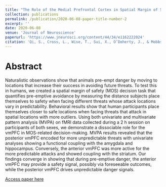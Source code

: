 ```yaml
---
title: "The Role of the Medial Prefrontal Cortex in Spatial Margin of Safety Calculations"
collection: publications
permalink: /publication/2020-06-08-paper-title-number-2
excerpt: ''
date: 2020-06-08
venue: 'Journal of Neuroscience'
paperurl: 'https://www.jneurosci.org/content/44/34/e1162222024'
citation: 'Qi, S., Cross, L., Wise, T., Sui, X., O’Doherty, J., & Mobbs, D. (2024). The role of the medial prefrontal cortex in spatial margin of safety calculations. Journal of Neuroscience, 44(34).'
---
```

Abstract
=====
Naturalistic observations show that animals pre-empt danger by moving to locations that increase their success in avoiding future threats. To test this in humans, we created a spatial margin of safety (MOS) decision task that quantifies pre-emptive avoidance by measuring the distance subjects place themselves to safety when facing different threats whose attack locations vary in predictability. Behavioral results show that human participants place themselves closer to safe locations when facing threats that attack in spatial locations with more outliers. Using both univariate and multivariate pattern analysis (MVPA) on fMRI data collected during a 2 h session on participants of both sexes, we demonstrate a dissociable role for the vmPFC in MOS-related decision-making. MVPA results revealed that the posterior vmPFC encoded for more unpredictable threats with univariate analyses showing a functional coupling with the amygdala and hippocampus. Conversely, the anterior vmPFC was more active for the more predictable attacks and showed coupling with the striatum. Our findings converge in showing that during pre-emptive danger, the anterior vmPFC may provide a safety signal, possibly via foreseeable outcomes, while the posterior vmPFC drives unpredictable danger signals.

[Access paper here](https://www.jneurosci.org/content/44/34/e1162222024)
